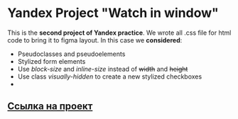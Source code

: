 # Yandex Project "Watch in window"
This is the __second project of Yandex practice__. 
We wrote all .css file for html code to bring it to figma layout.
In this case we __considered__:
* Pseudoclasses and pseudoelements
* Stylized form elements
* Use *block-size* and *inline-size* instead of ~~width~~ and ~~height~~ 
* Use class *visually-hidden* to create a new stylized checkboxes
* 


## [Ссылка на проект](https://github.com/Complaint0/posmotri_v_okno.git) 
